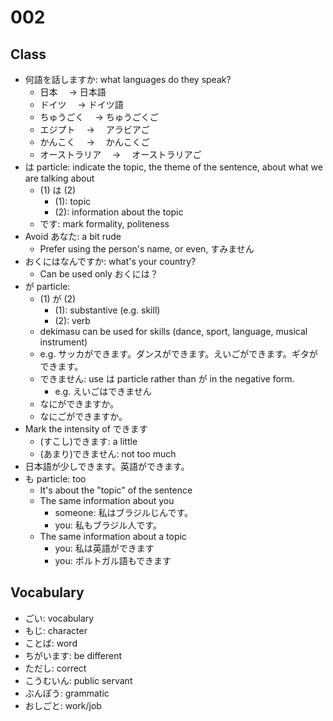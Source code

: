 # 002

## Class

- 何語を話しますか: what languages do they speak?
  - 日本　 → 日本語
  - ドイツ　 → ドイツ語
  - ちゅうごく　 → ちゅうごくご
  - エジプト　 → 　アラビアご
  - かんこく　 → 　かんこくご
  - オーストラリア　 → 　オーストラリアご
- は particle: indicate the topic, the theme of the sentence, about what we are talking about
  - (1) は (2)
    - (1): topic
    - (2): information about the topic
  - です: mark formality, politeness
- Avoid あなた: a bit rude
  - Prefer using the person's name, or even, すみません
- おくにはなんですか: what's your country?
  - Can be used only おくには？
- が particle:
  - (1) が (2)
    - (1): substantive (e.g. skill)
    - (2): verb
  - dekimasu can be used for skills (dance, sport, language, musical instrument)
  - e.g. サッカができます。ダンスができます。えいごができます。ギタができます。
  - できません: use は particle rather than が in the negative form.
    - e.g. えいごはできません
  - なにができますか。
  - なにごができますか。
- Mark the intensity of できます
  - (すこし)できます: a little
  - (あまり)できません: not too much
- 日本語が少しできます。英語ができます。
- も particle: too
  - It's about the "topic" of the sentence
  - The same information about you
    - someone: 私はブラジルじんです。
    - you: 私もブラジル人です。
  - The same information about a topic
    - you: 私は英語ができます
    - you: ポルトガル語もできます

## Vocabulary

- ごい: vocabulary
- もじ: character
- ことば: word
- ちがいます: be different
- ただし: correct
- こうむいん: public servant
- ぶんぽう: grammatic
- おしごと: work/job
